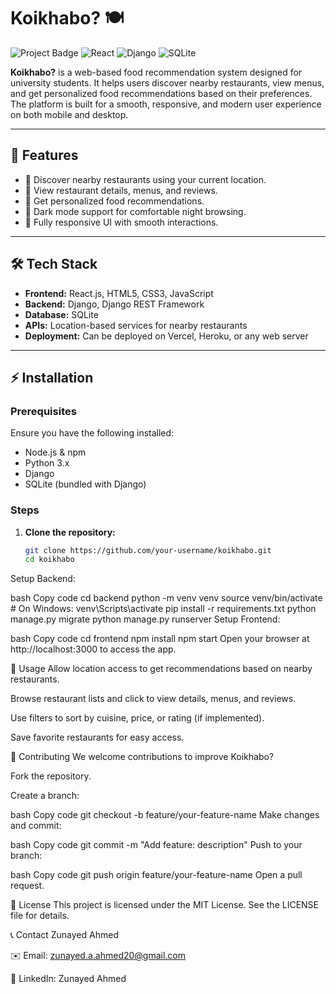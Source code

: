# Koikhabo? 🍽️

![Project Badge](https://img.shields.io/badge/status-active-brightgreen) ![React](https://img.shields.io/badge/React-17.0.2-blue) ![Django](https://img.shields.io/badge/Django-4.2-success) ![SQLite](https://img.shields.io/badge/Database-SQLite-lightgrey)

**Koikhabo?** is a web-based food recommendation system designed for university students. It helps users discover nearby restaurants, view menus, and get personalized food recommendations based on their preferences. The platform is built for a smooth, responsive, and modern user experience on both mobile and desktop.

---

## 🌟 Features

- 📍 Discover nearby restaurants using your current location.
- 🍔 View restaurant details, menus, and reviews.
- 🎯 Get personalized food recommendations.
- 🌙 Dark mode support for comfortable night browsing.
- 📱 Fully responsive UI with smooth interactions.

---

## 🛠️ Tech Stack

- **Frontend:** React.js, HTML5, CSS3, JavaScript  
- **Backend:** Django, Django REST Framework  
- **Database:** SQLite  
- **APIs:** Location-based services for nearby restaurants  
- **Deployment:** Can be deployed on Vercel, Heroku, or any web server

---

## ⚡ Installation

### Prerequisites

Ensure you have the following installed:

- Node.js & npm
- Python 3.x
- Django
- SQLite (bundled with Django)

### Steps

1. **Clone the repository:**
   ```bash
   git clone https://github.com/your-username/koikhabo.git
   cd koikhabo
Setup Backend:

bash
Copy code
cd backend
python -m venv venv
source venv/bin/activate   # On Windows: venv\Scripts\activate
pip install -r requirements.txt
python manage.py migrate
python manage.py runserver
Setup Frontend:

bash
Copy code
cd frontend
npm install
npm start
Open your browser at http://localhost:3000 to access the app.

🎯 Usage
Allow location access to get recommendations based on nearby restaurants.

Browse restaurant lists and click to view details, menus, and reviews.

Use filters to sort by cuisine, price, or rating (if implemented).

Save favorite restaurants for easy access.

🤝 Contributing
We welcome contributions to improve Koikhabo?

Fork the repository.

Create a branch:

bash
Copy code
git checkout -b feature/your-feature-name
Make changes and commit:

bash
Copy code
git commit -m "Add feature: description"
Push to your branch:

bash
Copy code
git push origin feature/your-feature-name
Open a pull request.

📄 License
This project is licensed under the MIT License. See the LICENSE file for details.

📞 Contact
Zunayed Ahmed

✉️ Email: zunayed.a.ahmed20@gmail.com

🔗 LinkedIn: Zunayed Ahmed

